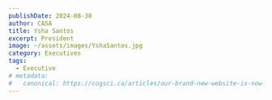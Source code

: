 ```yaml
---
publishDate: 2024-08-30
author: CASA
title: Ysha Santos
excerpt: President
image: ~/assets/images/YshaSantos.jpg
category: Executives
tags:
  - Executive
# metadata:
#   canonical: https://cogsci.ca/articles/our-brand-new-website-is-now-live
---
```

